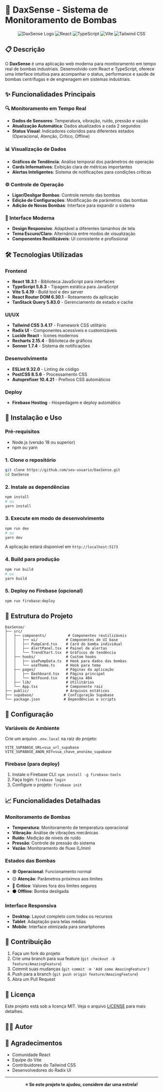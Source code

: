 # 🚀 DaxSense - Sistema de Monitoramento de Bombas

<div align="center">

![DaxSense Logo](https://img.shields.io/badge/DaxSense-Monitoring%20System-blue?style=for-the-badge&logo=react)
![React](https://img.shields.io/badge/React-18.3.1-61DAFB?style=for-the-badge&logo=react)
![TypeScript](https://img.shields.io/badge/TypeScript-5.8.3-3178C6?style=for-the-badge&logo=typescript)
![Vite](https://img.shields.io/badge/Vite-5.4.19-646CFF?style=for-the-badge&logo=vite)
![Tailwind CSS](https://img.shields.io/badge/Tailwind%20CSS-3.4.17-38B2AC?style=for-the-badge&logo=tailwind-css)

</div>

## 📋 Descrição

O **DaxSense** é uma aplicação web moderna para monitoramento em tempo real de bombas industriais. Desenvolvido com React e TypeScript, oferece uma interface intuitiva para acompanhar o status, performance e saúde de bombas centrífugas e de engrenagem em sistemas industriais.

## ✨ Funcionalidades Principais

### 🔍 Monitoramento em Tempo Real
- **Dados de Sensores**: Temperatura, vibração, ruído, pressão e vazão
- **Atualização Automática**: Dados atualizados a cada 2 segundos
- **Status Visual**: Indicadores coloridos para diferentes estados (Operacional, Atenção, Crítico, Offline)

### 📊 Visualização de Dados
- **Gráficos de Tendência**: Análise temporal dos parâmetros de operação
- **Cards Informativos**: Exibição clara de métricas importantes
- **Alertas Inteligentes**: Sistema de notificações para condições críticas

### ⚙️ Controle de Operação
- **Ligar/Desligar Bombas**: Controle remoto das bombas
- **Edição de Configurações**: Modificação de parâmetros das bombas
- **Adição de Novas Bombas**: Interface para expandir o sistema

### 🎨 Interface Moderna
- **Design Responsivo**: Adaptável a diferentes tamanhos de tela
- **Tema Escuro/Claro**: Alternância entre modos de visualização
- **Componentes Reutilizáveis**: UI consistente e profissional

## 🛠️ Tecnologias Utilizadas

### Frontend
- **React 18.3.1** - Biblioteca JavaScript para interfaces
- **TypeScript 5.8.3** - Tipagem estática para JavaScript
- **Vite 5.4.19** - Build tool e dev server
- **React Router DOM 6.30.1** - Roteamento da aplicação
- **TanStack Query 5.83.0** - Gerenciamento de estado e cache

### UI/UX
- **Tailwind CSS 3.4.17** - Framework CSS utilitário
- **Radix UI** - Componentes acessíveis e customizáveis
- **Lucide React** - Ícones modernos
- **Recharts 2.15.4** - Biblioteca de gráficos
- **Sonner 1.7.4** - Sistema de notificações

### Desenvolvimento
- **ESLint 9.32.0** - Linting de código
- **PostCSS 8.5.6** - Processamento CSS
- **Autoprefixer 10.4.21** - Prefixos CSS automáticos

### Deploy
- **Firebase Hosting** - Hospedagem e deploy automático

## 🚀 Instalação e Uso

### Pré-requisitos
- Node.js (versão 18 ou superior)
- npm ou yarn

### 1. Clone o repositório
```bash
git clone https://github.com/seu-usuario/DaxSense.git
cd DaxSense
```

### 2. Instale as dependências
```bash
npm install
# ou
yarn install
```

### 3. Execute em modo de desenvolvimento
```bash
npm run dev
# ou
yarn dev
```

A aplicação estará disponível em `http://localhost:5173`

### 4. Build para produção
```bash
npm run build
# ou
yarn build
```

### 5. Deploy no Firebase (opcional)
```bash
npm run firebase:deploy
```

## 📁 Estrutura do Projeto

```
DaxSense/
├── src/
│   ├── components/          # Componentes reutilizáveis
│   │   ├── ui/             # Componentes de UI base
│   │   ├── PumpCard.tsx    # Card de bomba individual
│   │   ├── AlertPanel.tsx  # Painel de alertas
│   │   └── TrendChart.tsx  # Gráficos de tendência
│   ├── hooks/              # Custom hooks
│   │   ├── usePumpData.ts  # Hook para dados das bombas
│   │   └── useTheme.ts     # Hook para tema
│   ├── pages/              # Páginas da aplicação
│   │   ├── Dashboard.tsx   # Página principal
│   │   └── NotFound.tsx    # Página 404
│   ├── lib/                # Utilitários
│   └── App.tsx             # Componente raiz
├── public/                 # Arquivos estáticos
├── supabase/              # Configuração Supabase
└── package.json           # Dependências e scripts
```

## 🔧 Configuração

### Variáveis de Ambiente
Crie um arquivo `.env.local` na raiz do projeto:

```env
VITE_SUPABASE_URL=sua_url_supabase
VITE_SUPABASE_ANON_KEY=sua_chave_anonima_supabase
```

### Firebase (para deploy)
1. Instale o Firebase CLI: `npm install -g firebase-tools`
2. Faça login: `firebase login`
3. Configure o projeto: `firebase init`

## 📈 Funcionalidades Detalhadas

### Monitoramento de Bombas
- **Temperatura**: Monitoramento de temperatura operacional
- **Vibração**: Análise de vibrações mecânicas
- **Ruído**: Medição de níveis de ruído
- **Pressão**: Controle de pressão do sistema
- **Vazão**: Monitoramento de fluxo (L/min)

### Estados das Bombas
- 🟢 **Operacional**: Funcionamento normal
- 🟡 **Atenção**: Parâmetros próximos aos limites
- 🔴 **Crítico**: Valores fora dos limites seguros
- ⚫ **Offline**: Bomba desligada

### Interface Responsiva
- **Desktop**: Layout completo com todos os recursos
- **Tablet**: Adaptação para telas médias
- **Mobile**: Interface otimizada para smartphones

## 🤝 Contribuição

1. Faça um fork do projeto
2. Crie uma branch para sua feature (`git checkout -b feature/AmazingFeature`)
3. Commit suas mudanças (`git commit -m 'Add some AmazingFeature'`)
4. Push para a branch (`git push origin feature/AmazingFeature`)
5. Abra um Pull Request

## 📝 Licença

Este projeto está sob a licença MIT. Veja o arquivo [LICENSE](LICENSE) para mais detalhes.

## 👨‍💻 Autor


## 🙏 Agradecimentos

- Comunidade React
- Equipe do Vite
- Contribuidores do Tailwind CSS
- Desenvolvedores do Radix UI

---

<div align="center">

**⭐ Se este projeto te ajudou, considere dar uma estrela!**

</div>
